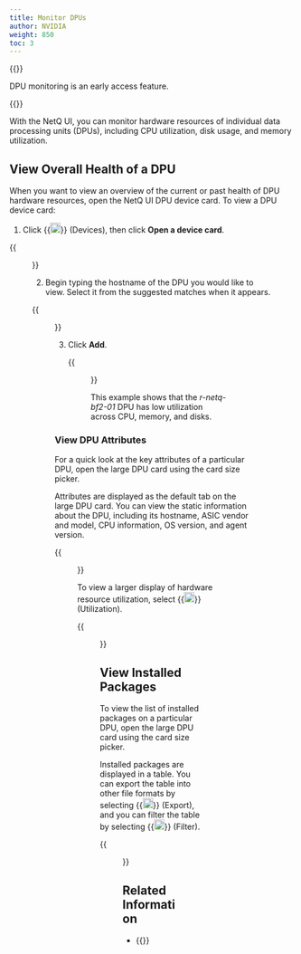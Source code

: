 ```yaml
---
title: Monitor DPUs
author: NVIDIA
weight: 850
toc: 3
---
```


{{<notice note>}}

DPU monitoring is an early access feature. 

{{</notice>}}

With the NetQ UI, you can monitor hardware resources of individual data processing units (DPUs), including CPU utilization, disk usage, and memory utilization.

## View Overall Health of a DPU

When you want to view an overview of the current or past health of DPU hardware resources, open the NetQ UI DPU device card. To view a DPU device card:

1. Click {{<img src="/images/netq/devices.svg" height="18" width="18">}} (Devices), then click **Open a device card**.

{{<figure src="/images/netq/open-device-card-42.png" width="250">}}

2. Begin typing the hostname of the DPU you would like to view. Select it from the suggested matches when it appears.

{{<figure src="/images/netq/add-dpu-auto-suggest-42.png" width="250">}}

3. Click **Add**.

    {{<figure src="/images/netq/dev-medium-dpu-card-42.png" width="200">}}

    This example shows that the *r-netq-bf2-01* DPU has low utilization across CPU, memory, and disks.

### View DPU Attributes

For a quick look at the key attributes of a particular DPU, open the large DPU card using the card size picker.

Attributes are displayed as the default tab on the large DPU card. You can view the static information about the DPU, including its hostname, ASIC vendor and model, CPU information, OS version, and agent version.

{{<figure src="/images/netq/dev-dpu-large-attributes-tab-42.png" width="500">}}

To view a larger display of hardware resource utilization, select {{<img src="/images/netq/analytics-bars.svg" height="18" width="18">}} (Utilization).

{{<figure src="/images/netq/dev-dpu-large-utilization-42.png" width="500">}}
## View Installed Packages

To view the list of installed packages on a particular DPU, open the large DPU card using the card size picker.

Installed packages are displayed in a table. You can export the table into other file formats by selecting {{<img src="/images/netq/export.svg" height="18" width="18">}} (Export), and you can filter the table by selecting {{<img src="/images/netq/filter-1.svg" height="18" width="18">}} (Filter).

{{<figure src="/images/netq/dpu-hwresources-l4-installed-packages-42.png" width="1000">}}

## Related Information

- {{<exlink url="https://docs.nvidia.com/doca/sdk/doca-telemetry-service/index.html" text="DOCA Telemetry Service on NVIDIA BlueField DPUs">}}